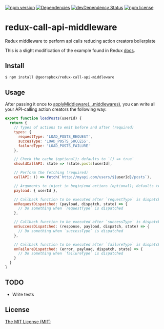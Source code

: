 [![npm version](https://img.shields.io/npm/v/@georapbox/redux-call-api-middleware.svg?style=flat-square)](https://www.npmjs.com/package/@georapbox/redux-call-api-middleware)
[![Dependencies](https://david-dm.org/georapbox/redux-call-api-middleware.svg?style=flat-square)](https://david-dm.org/georapbox/redux-call-api-middleware)
[![devDependency Status](https://david-dm.org/georapbox/redux-call-api-middleware/dev-status.svg?style=flat-square)](https://david-dm.org/georapbox/redux-call-api-middleware#info=devDependencies)
[![npm license](https://img.shields.io/npm/l/@georapbox/redux-call-api-middleware.svg?style=flat-square)](http://badge.fury.io/js/@georapbox/redux-call-api-middleware)

<!-- [![Travis](https://img.shields.io/travis/georapbox/redux-call-api-middleware/master.svg?style=flat-square)](https://travis-ci.org/georapbox/redux-call-api-middleware.svg?branch=master) -->
<!-- [![Codecov](https://img.shields.io/codecov/c/github/georapbox/redux-call-api-middleware/master.svg?style=flat-square)](https://codecov.io/gh/georapbox/redux-call-api-middleware) -->

# redux-call-api-middleware

Redux middleware to perform api calls reducing action creators boilerplate

This is a slight modification of the example found in Redux [docs](https://redux.js.org/recipes/reducing-boilerplate).

## Install
```sh
$ npm install @georapbox/redux-call-api-middleware
```

## Usage

After passing it once to [applyMiddleware(...middlewares)](https://redux.js.org/api-reference/applymiddleware), you can write all your API-calling action creators the following way:

```js
export function loadPosts(userId) {
  return {
    // Types of actions to emit before and after (required)
    types: {
      requestType: 'LOAD_POSTS_REQUEST',
      succesType: 'LOAD_POSTS_SUCCESS',
      failureType: 'LOAD_POSTS_FAILURE'
    },

    // Check the cache (optional); defaults to `() => true`
    shouldCallAPI: state => !state.posts[userId],

    // Perform the fetching (required)
    callAPI: () => fetch(`http://myapi.com/users/${userId}/posts`),

    // Arguments to inject in begin/end actions (optional); defaults to `{}`
    payload: { userId },

    // Callback function to be executed after `requestType` is dispatched (optional); defaults to `() => {}`
    onRequestDispatched: (payload, dispatch, state) => {
      // Do something when `requestType` is dispatched
    },

    // Callback function to be executed after `successType` is dispatched (optional); defaults to `() => {}`
    onSuccessDispatched: (response, payload, dispatch, state) => {
      // Do something when `successType` is dispatched
    },

    // Callback function to be executed after `failureType` is dispatched (optional); defaults to `() => {}`
    onFailureDispatched: (error, payload, dispatch, state) => {
      // Do something when `failureType` is dispatched
    }
  }
}
```

## TODO

- Write tests

## License

[The MIT License (MIT)](https://georapbox.mit-license.org/@2018)
